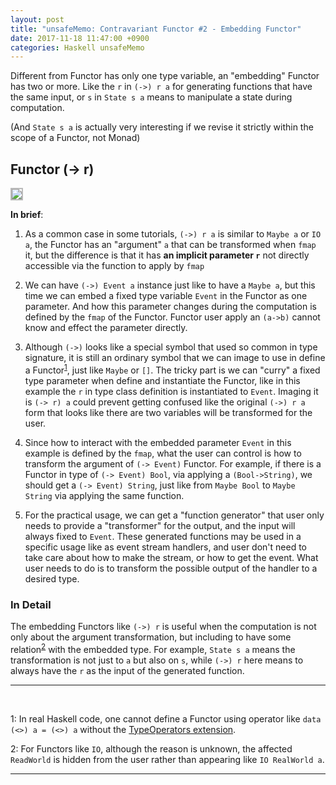```yaml
---
layout: post
title: "unsafeMemo: Contravariant Functor #2 - Embedding Functor"
date: 2017-11-18 11:47:00 +0900
categories: Haskell unsafeMemo
---
```


Different from Functor has only one type variable, an "embedding" Functor has two or more. Like the `r` in `(->) r a` for generating
functions that have the same input, or `s` in `State s a` means to manipulate a state during computation.

(And `State s a` is actually very interesting if we revise it strictly within the scope of a Functor, not Monad)

## Functor (-> r)

<img style="border: 2px solid #bbb" src="https://docs.google.com/drawings/d/e/2PACX-1vSL5gFJq4Flm11a2ejcnSOOUxNJ3Rsa0XavkhD4xnMuQX8FbCePl7TT33Pei9wksqSM7yHSukE3wTlX/pub?w=960&amp;h=720">

**In brief**:

1. As a common case in some tutorials, `(->) r a` is similar to `Maybe a` or `IO a`,
the Functor has an "argument" `a` that can be transformed when `fmap` it, but the difference is that it has **an implicit parameter `r`** not directly accessible via the function to apply by `fmap`

2. We can have `(->) Event a` instance just like to have a `Maybe a`, but this time we can embed a fixed type variable `Event` in the Functor as one parameter. And how this parameter changes
during the computation is defined by the `fmap` of the Functor. Functor user apply an `(a->b)` cannot know and effect the parameter directly.

3. Although `(->)` looks like a special symbol that used so common in type signature, it is still an ordinary symbol that we can image to use in define a Functor<sup>[1](#fn-type-operator-built-in-syntax)</sup>, just like `Maybe` or `[]`.
The tricky part is we can "curry" a fixed type parameter when define and instantiate the Functor, like in this example the `r` in type class definition is instantiated to `Event`. Imaging it is `(-> r) a`
could prevent getting confused like the original `(->) r a` form that looks like there are two variables will be transformed for the user.

4. Since how to interact with the embedded parameter `Event` in this example is defined by the `fmap`, what the user can control is how to transform the argument of `(-> Event)` Functor. For example, if there is a Functor in type of
`(-> Event) Bool`, via applying a `(Bool->String)`, we should get a `(-> Event) String`, just like from `Maybe Bool` to `Maybe String` via applying the same function. 

5. For the practical usage, we can get a "function generator" that user only needs to provide a "transformer" for the output, and the input will always fixed to `Event`. These generated functions may be used in a specific usage like as
event stream handlers, and user don't need to take care about how to make the stream, or how to get the event. What user needs to do is to transform the possible output of the handler to a desired type.


### In Detail

The embedding Functors like `(->) r` is useful when the computation is not only about the argument transformation, but including to have some relation<sup>[2](#fn-io-embedded-effect)</sup> with the embedded type.
For example, `State s a` means the transformation is not just to `a` but also on `s`, while `(->) r` here means to always have the `r` as the input of the generated function.



---
<br />

<a name="fn-type-operator-built-in-syntax">1</a>: In real Haskell code, one cannot define a Functor using operator like `data (<>) a = (<>) a` without the [TypeOperators extension][1].

<a name="fn-io-embedded-effect">2</a>: For Functors like `IO`, although the reason is unknown, the affected `ReadWorld` is hidden from the user rather than appearing like `IO RealWorld a`. 

---

[1]: https://downloads.haskell.org/~ghc/latest/docs/html/users_guide/glasgow_exts.html#type-operators
[2]: https://stackoverflow.com/questions/24103108/where-is-the-data-constructor-for-state
